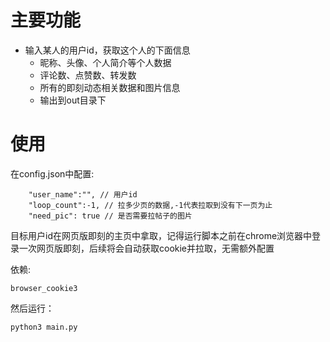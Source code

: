 # 主要功能
- 输入某人的用户id，获取这个人的下面信息
    - 昵称、头像、个人简介等个人数据
    - 评论数、点赞数、转发数
    - 所有的即刻动态相关数据和图片信息
    - 输出到out目录下

# 使用
在config.json中配置:
```
    "user_name":"", // 用户id
    "loop_count":-1, // 拉多少页的数据,-1代表拉取到没有下一页为止
    "need_pic": true // 是否需要拉帖子的图片
```
目标用户id在网页版即刻的主页中拿取，记得运行脚本之前在chrome浏览器中登录一次网页版即刻，后续将会自动获取cookie并拉取，无需额外配置

依赖:

```
browser_cookie3
```
然后运行：

```
python3 main.py
```
